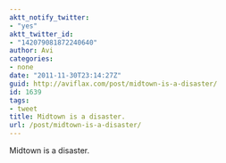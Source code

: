 ```yaml
---
aktt_notify_twitter:
- "yes"
aktt_twitter_id:
- "142079081872240640"
author: Avi
categories:
- none
date: "2011-11-30T23:14:27Z"
guid: http://aviflax.com/post/midtown-is-a-disaster/
id: 1639
tags:
- tweet
title: Midtown is a disaster.
url: /post/midtown-is-a-disaster/
---
```

Midtown is a disaster.
